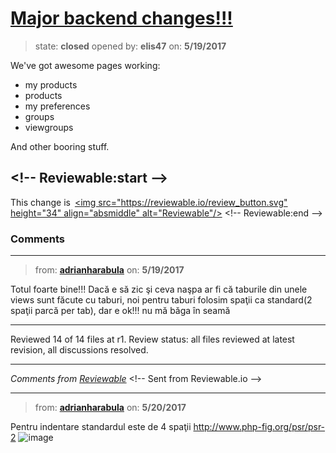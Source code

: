 # [Major backend changes!!!](https://github.com/adrianharabula/condr/pull/96)

> state: **closed** opened by: **elis47** on: **5/19/2017**

We&#x27;ve got awesome pages working:

- my products
- products
- my preferences
- groups
- viewgroups

And other booring stuff.

&lt;!-- Reviewable:start --&gt;
---
This change is [&lt;img src&#x3D;&quot;https://reviewable.io/review_button.svg&quot; height&#x3D;&quot;34&quot; align&#x3D;&quot;absmiddle&quot; alt&#x3D;&quot;Reviewable&quot;/&gt;](https://reviewable.io/reviews/adrianharabula/condr/96)
&lt;!-- Reviewable:end --&gt;


### Comments

---
> from: [**adrianharabula**](https://github.com/adrianharabula/condr/pull/96#issuecomment-302678493) on: **5/19/2017**

Totul foarte bine!!! Dacă e să zic şi ceva naşpa ar fi că taburile din unele views sunt făcute cu taburi, noi pentru taburi folosim spaţii ca standard(2 spaţii parcă per tab), dar e ok!!! nu mă băga în seamă

---

Reviewed 14 of 14 files at r1.
Review status: all files reviewed at latest revision, all discussions resolved.

---



*Comments from [Reviewable](https://reviewable.io:443/reviews/adrianharabula/condr/96#-:-KkVPhSS0dk1bkxXinKO:ba0n61p)*
&lt;!-- Sent from Reviewable.io --&gt;

---
> from: [**adrianharabula**](https://github.com/adrianharabula/condr/pull/96#issuecomment-302890356) on: **5/20/2017**

Pentru indentare standardul este de 4 spaţii http://www.php-fig.org/psr/psr-2
![image](https://cloud.githubusercontent.com/assets/2271038/26278432/245316d0-3da3-11e7-8033-b04479099c00.png)

